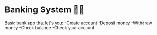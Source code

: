 # Banking System 💸💸

Basic bank app that let's you:
-Create account
-Deposit money
-Withdraw money
-Check balance
-Check your account
